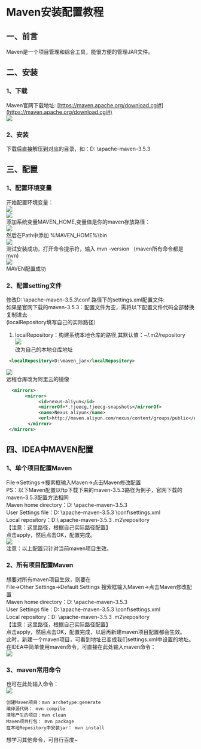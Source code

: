 # Maven安装配置教程
## 一、前言
Maven是一个项目管理和综合工具，能很方便的管理JAR文件。
## 二、安装
### 1、下载
Maven官网下载地址: [https://maven.apache.org/download.cgi#](https://maven.apache.org/download.cgi#)  
![](https://cdn.jsdelivr.net/gh/csvf/imagehost/imgs/20210303161232.png)  
### 2、安装
下载后直接解压到对应的目录，如：D: \apache-maven-3.5.3   
## 三、配置
### 1、配置环境变量
开始配置环境变量：  
![](https://cdn.jsdelivr.net/gh/csvf/imagehost/imgs/20210303161447.png)  
![](https://cdn.jsdelivr.net/gh/csvf/imagehost/imgs/20210303161509.png)  
添加系统变量MAVEN_HOME,变量值是你的maven存放路径：  
![](https://cdn.jsdelivr.net/gh/csvf/imagehost/imgs/20210303161552.png)  
然后在Path中添加 %MAVEN_HOME%\bin  
![](https://cdn.jsdelivr.net/gh/csvf/imagehost/imgs/20210303161617.png)  
测试安装成功，打开命令提示符，输入 mvn -version   (maven所有命令都是mvn)   
![](https://cdn.jsdelivr.net/gh/csvf/imagehost/imgs/20210303161658.png)  
MAVEN配置成功  
### 2、配置setting文件
修改D: \apache-maven-3.5.3\conf 路径下的settings.xml配置文件:  
如果是官网下载的maven-3.5.3：配置文件为空，需将以下配置文件代码全部替换复制进去  
(localRepository填写自己的实际路径）  
1. localRepository：构建系统本地仓库的路径,其默认值：~/.m2/repository  
![](https://cdn.jsdelivr.net/gh/csvf/imagehost/imgs/20210303162122.png)  
改为自己的本地仓库地址 
```xml
 <localRepository>D:\maven_jar</localRepository>
```  
![](https://cdn.jsdelivr.net/gh/csvf/imagehost/imgs/20210303162334.png)   
远程仓库改为阿里云的镜像  
```xml
  <mirrors>
       <mirror>
            <id>nexus-aliyun</id>
            <mirrorOf>*,!jeecg,!jeecg-snapshots</mirrorOf>
            <name>Nexus aliyun</name>
            <url>http://maven.aliyun.com/nexus/content/groups/public</url>
        </mirror>
 </mirrors>  
```
## 四、IDEA中MAVEN配置
### 1、单个项目配置Maven
File->Settings->搜索框输入Maven->点击Maven修改配置  
PS：以下Maven配置以ftp下载下来的maven-3.5.3路径为例子，官网下载的maven-3.5.3配置方法相同  
Maven home directory：D: \apache-maven-3.5.3  
User Settings file：D: \apache-maven-3.5.3 \conf\settings.xml  
Local repository：D:\ apache-maven-3.5.3 \.m2\repository  
【注意：这里路径，根据自己实际路径配置】  
点击apply，然后点击OK，配置完成。  
![](https://cdn.jsdelivr.net/gh/csvf/imagehost/imgs/20210303162836.png)  
注意：以上配置只针对当前maven项目生效。  
### 2、所有项目配置Maven
想要对所有maven项目生效，则要在   
File->Other Settings->Default Settings 搜索框输入Maven->点击Maven修改配置   
Maven home directory：D: \apache-maven-3.5.3  
User Settings file：D: \apache-maven-3.5.3 \conf\settings.xml  
Local repository：D: \apache-maven-3.5.3 \.m2\repository   
【注意：这里路径，根据自己实际路径配置】  
点击apply，然后点击OK，配置完成，以后再新建maven项目配置都会生效。  
此时，新建一个maven项目，可看到地址已变成我们settings.xml中设置的地址。  
在IDEA中简单使用maven命令，可直接在此处输入maven命令：  
![](https://cdn.jsdelivr.net/gh/csvf/imagehost/imgs/20210303163014.png)  
### 3、maven常用命令
也可在此处输入命令：  
![](https://cdn.jsdelivr.net/gh/csvf/imagehost/imgs/20210303163041.png)  
```shell script
创建Maven项目：mvn archetype:generate  
编译源代码： mvn compile   
清除产生的项目：mvn clean   
Maven项目打包： mvn package   
在本地Repository中安装jar： mvn install 
```  
想学习其他命令，可自行百度~   


